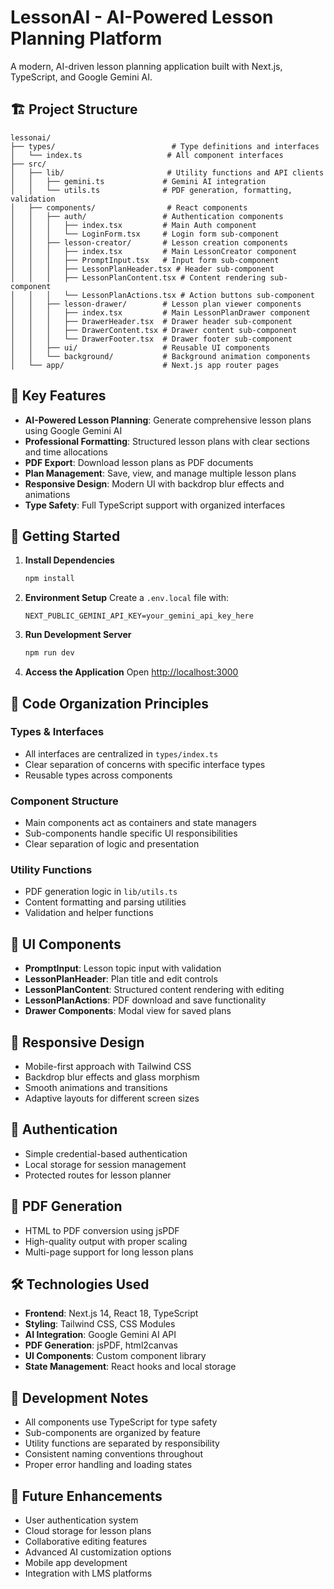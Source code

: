 # LessonAI - AI-Powered Lesson Planning Platform

A modern, AI-driven lesson planning application built with Next.js, TypeScript, and Google Gemini AI.

## 🏗️ Project Structure

```
lessonai/
├── types/                          # Type definitions and interfaces
│   └── index.ts                   # All component interfaces
├── src/
│   ├── lib/                       # Utility functions and API clients
│   │   ├── gemini.ts             # Gemini AI integration
│   │   └── utils.ts              # PDF generation, formatting, validation
│   ├── components/                # React components
│   │   ├── auth/                 # Authentication components
│   │   │   ├── index.tsx         # Main Auth component
│   │   │   └── LoginForm.tsx     # Login form sub-component
│   │   ├── lesson-creator/       # Lesson creation components
│   │   │   ├── index.tsx         # Main LessonCreator component
│   │   │   ├── PromptInput.tsx   # Input form sub-component
│   │   │   ├── LessonPlanHeader.tsx # Header sub-component
│   │   │   ├── LessonPlanContent.tsx # Content rendering sub-component
│   │   │   └── LessonPlanActions.tsx # Action buttons sub-component
│   │   ├── lesson-drawer/        # Lesson plan viewer components
│   │   │   ├── index.tsx         # Main LessonPlanDrawer component
│   │   │   ├── DrawerHeader.tsx  # Drawer header sub-component
│   │   │   ├── DrawerContent.tsx # Drawer content sub-component
│   │   │   └── DrawerFooter.tsx  # Drawer footer sub-component
│   │   ├── ui/                   # Reusable UI components
│   │   └── background/           # Background animation components
│   └── app/                      # Next.js app router pages
```

## 🎯 Key Features

- **AI-Powered Lesson Planning**: Generate comprehensive lesson plans using Google Gemini AI
- **Professional Formatting**: Structured lesson plans with clear sections and time allocations
- **PDF Export**: Download lesson plans as PDF documents
- **Plan Management**: Save, view, and manage multiple lesson plans
- **Responsive Design**: Modern UI with backdrop blur effects and animations
- **Type Safety**: Full TypeScript support with organized interfaces

## 🚀 Getting Started

1. **Install Dependencies**
   ```bash
   npm install
   ```

2. **Environment Setup**
   Create a `.env.local` file with:
   ```
   NEXT_PUBLIC_GEMINI_API_KEY=your_gemini_api_key_here
   ```

3. **Run Development Server**
   ```bash
   npm run dev
   ```

4. **Access the Application**
   Open [http://localhost:3000](http://localhost:3000)

## 🔧 Code Organization Principles

### Types & Interfaces
- All interfaces are centralized in `types/index.ts`
- Clear separation of concerns with specific interface types
- Reusable types across components

### Component Structure
- Main components act as containers and state managers
- Sub-components handle specific UI responsibilities
- Clear separation of logic and presentation

### Utility Functions
- PDF generation logic in `lib/utils.ts`
- Content formatting and parsing utilities
- Validation and helper functions

## 🎨 UI Components

- **PromptInput**: Lesson topic input with validation
- **LessonPlanHeader**: Plan title and edit controls
- **LessonPlanContent**: Structured content rendering with editing
- **LessonPlanActions**: PDF download and save functionality
- **Drawer Components**: Modal view for saved plans

## 📱 Responsive Design

- Mobile-first approach with Tailwind CSS
- Backdrop blur effects and glass morphism
- Smooth animations and transitions
- Adaptive layouts for different screen sizes

## 🔐 Authentication

- Simple credential-based authentication
- Local storage for session management
- Protected routes for lesson planner

## 📄 PDF Generation

- HTML to PDF conversion using jsPDF
- High-quality output with proper scaling
- Multi-page support for long lesson plans

## 🛠️ Technologies Used

- **Frontend**: Next.js 14, React 18, TypeScript
- **Styling**: Tailwind CSS, CSS Modules
- **AI Integration**: Google Gemini AI API
- **PDF Generation**: jsPDF, html2canvas
- **UI Components**: Custom component library
- **State Management**: React hooks and local storage

## 📝 Development Notes

- All components use TypeScript for type safety
- Sub-components are organized by feature
- Utility functions are separated by responsibility
- Consistent naming conventions throughout
- Proper error handling and loading states

## 🚀 Future Enhancements

- User authentication system
- Cloud storage for lesson plans
- Collaborative editing features
- Advanced AI customization options
- Mobile app development
- Integration with LMS platforms